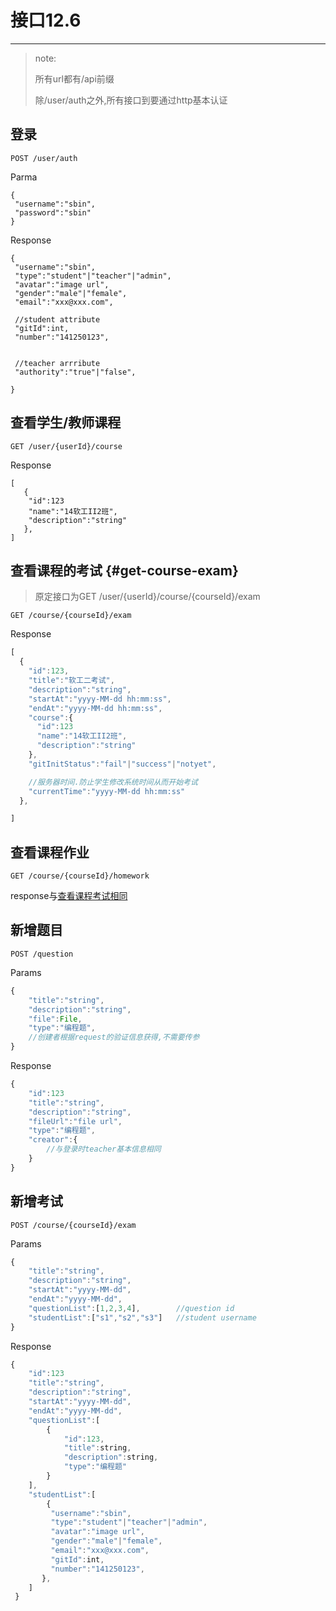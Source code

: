 # 接口12.6

---

> note:
>
> 所有url都有/api前缀
>
> 除/user/auth之外,所有接口到要通过http基本认证

## 登录

```
POST /user/auth
```

Parma

```
{
 "username":"sbin",
 "password":"sbin"
}
```

Response

```
{
 "username":"sbin",
 "type":"student"|"teacher"|"admin",
 "avatar":"image url",
 "gender":"male"|"female",
 "email":"xxx@xxx.com",

 //student attribute
 "gitId":int,
 "number":"141250123",


 //teacher arrribute
 "authority":"true"|"false",

}
```

## 查看学生/教师课程

```
GET /user/{userId}/course
```

Response

```
[
   {
    "id":123
    "name":"14软工II2班",
    "description":"string"
   },
]
```

## 查看课程的考试 {#get-course-exam}

> 原定接口为GET /user/{userId}/course/{courseId}/exam

```
GET /course/{courseId}/exam
```

Response

```js
[
  {
    "id":123,
    "title":"软工二考试",
    "description":"string",
    "startAt":"yyyy-MM-dd hh:mm:ss",
    "endAt":"yyyy-MM-dd hh:mm:ss",
    "course":{
      "id":123
      "name":"14软工II2班",
      "description":"string"
    },
    "gitInitStatus":"fail"|"success"|"notyet",

    //服务器时间.防止学生修改系统时间从而开始考试
    "currentTime":"yyyy-MM-dd hh:mm:ss" 
  },

]
```

## 查看课程作业

```
GET /course/{courseId}/homework
```

response与[查看课程考试相同](#get-course-exam)

## 新增题目

```
POST /question
```

Params

```js
{
    "title":"string",
    "description":"string",
    "file":File,
    "type":"编程题",
    //创建者根据request的验证信息获得,不需要传参
}
```

Response

```js
{
    "id":123
    "title":"string", 
    "description":"string", 
    "fileUrl":"file url", 
    "type":"编程题",
    "creator":{
        //与登录时teacher基本信息相同
    }
}
```

## 新增考试

```
POST /course/{courseId}/exam
```

Params

```js
{
    "title":"string",
    "description":"string",
    "startAt":"yyyy-MM-dd",
    "endAt":"yyyy-MM-dd",
    "questionList":[1,2,3,4],        //question id
    "studentList":["s1","s2","s3"]   //student username 
}
```

Response

```js
{
    "id":123
    "title":"string", 
    "description":"string", 
    "startAt":"yyyy-MM-dd", 
    "endAt":"yyyy-MM-dd",
    "questionList":[
        {
            "id":123,
            "title":string,
            "description":string,
            "type":"编程题"
        }
    ], 
    "studentList":[
        {
         "username":"sbin",
         "type":"student"|"teacher"|"admin",
         "avatar":"image url",
         "gender":"male"|"female",
         "email":"xxx@xxx.com",
         "gitId":int,
         "number":"141250123",
       },
    ] 
 }
```



